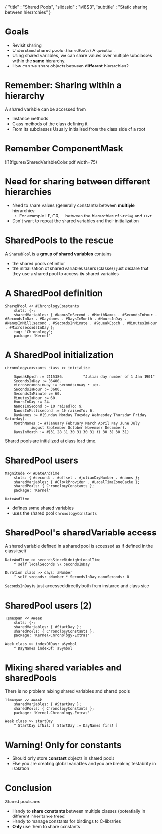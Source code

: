 { 
"title" : "Shared Pools",
"slidesid" : "M8S3",
"subtitle" : "Static sharing between hierarchies" 
} 
 
# Goals 
- Revisit sharing 
- Understand shared pools \(`SharedPools`\) 
A question:  
- Using shared variables, we can share values over multiple subclasses within the **same** hierarchy. 
- How can we share objects between **different** hierarchies? 
 
# Remember: Sharing within a hierarchy 
A shared variable can be accessed from  
- Instance methods 
- Class methods of the class defining it 
- From its subclasses 
Usually initialized from the class side of a root 
# Remember ComponentMask 
![](figures/SharedVariableColor.pdf width=75) 
# Need for sharing between different hierarchies 
- Need to share values \(generally constants\) between **multiple** hierarchies:  
  - For example LF, CR, ... between the hierarchies of `String` and `Text` 
- Don't want to repeat the shared variables and their initialization 
 
# SharedPools to the rescue 
A `SharedPool` is a **group of shared variables** contains 
- the shared pools definition 
- the initialization of shared variables 
Users \(classes\) just declare that they use a shared pool to access **its** shared variables 
# A SharedPool definition 
 
``` 
SharedPool << #ChronologyConstants
	slots: {};
	sharedVariables: { #NanosInSecond . #MonthNames . #SecondsInHour . #SecondsInDay . #DayNames . #DaysInMonth . #HoursInDay . #NanosInMillisecond . #SecondsInMinute . #SqueakEpoch . #MinutesInHour . #MicrosecondsInDay };
	tag: 'Chronology';
	package: 'Kernel' 
``` 
 
# A SharedPool initialization 
 
``` 
ChronologyConstants class >> initialize
	
	SqueakEpoch := 2415386. 		"Julian day number of 1 Jan 1901" 
	SecondsInDay := 86400.
	MicrosecondsInDay := SecondsInDay * 1e6.
	SecondsInHour := 3600.
	SecondsInMinute := 60.
	MinutesInHour := 60.
	HoursInDay := 24.
	NanosInSecond := 10 raisedTo: 9.
	NanosInMillisecond := 10 raisedTo: 6.
	DayNames := #(Sunday Monday Tuesday Wednesday Thursday Friday Saturday).
	MonthNames := #(January February March April May June July
			August September October November December).
	DaysInMonth := #(31 28 31 30 31 30 31 31 30 31 30 31). 
``` 
Shared pools are initialized at class load time. 
# SharedPool users 
 
``` 
Magnitude << #DateAndTime
	slots: { #seconds . #offset . #julianDayNumber . #nanos };
	sharedVariables: { #ClockProvider . #LocalTimeZoneCache };
	sharedPools: { ChronologyConstants };
	package: 'Kernel' 
``` 
`DateAndTime`  
- defines some shared variables  
- uses the shared pool `ChronologyConstants` 
 
# SharedPool's sharedVariable access 
A shared variable defined in a shared pool is accessed as if defined in the class itself 
``` 
DateAndTime >> secondsSinceMidnightLocalTime
	^ self localSeconds \\ SecondsInDay 
``` 
 
``` 
Duration class >> days: aNumber
	^ self seconds: aNumber * SecondsInDay nanoSeconds: 0 
``` 
`SecondsInDay` is just accessed directly both from instance and class side 
# SharedPool users (2) 
 
``` 
Timespan << #Week
	slots: {};
	sharedVariables: { #StartDay };
	sharedPools: { ChronologyConstants };
	package: 'Kernel-Chronology-Extras' 
``` 
 
``` 
Week class >> indexOfDay: aSymbol
	^ DayNames indexOf: aSymbol  
``` 
 
# Mixing shared variables and sharedPools 
There is no problem mixing shared variables and shared pools 
``` 
Timespan << #Week
	sharedVariables: { #StartDay };
	sharedPools: { ChronologyConstants };
	package: 'Kernel-Chronology-Extras' 
``` 
 
``` 
Week class >> startDay
	^ StartDay ifNil: [ StartDay := DayNames first ] 
``` 
 
# Warning! Only for constants 
- Should only store **constant** objects in shared pools 
- Else you are creating global variables and you are breaking testability in isolation 
 
# Conclusion 
Shared pools are: 
- Handy to **share constants** between multiple classes \(potentially in different inheritance trees\) 
- Handy to manage constants for bindings to C-libraries 
- **Only** use them to share constants 
